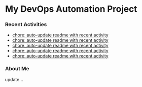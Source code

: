 # My DevOps Automation Project

### Recent Activities
<!-- activity:START -->
- [chore: auto-update readme with recent activity](https://github.com/kaigiii/mybowling-app/commit/fa979685627a45cf0fcbfa8fa4a91d78d3f112ca)
- [chore: auto-update readme with recent activity](https://github.com/kaigiii/mybowling-app/commit/ffd6c92f647d97911d24e6b9af456d92c82df3af)
- [chore: auto-update readme with recent activity](https://github.com/kaigiii/mybowling-app/commit/634d607a0a62c5e97cb88032e9fb4cff496482e6)
- [chore: auto-update readme with recent activity](https://github.com/kaigiii/mybowling-app/commit/714e9b52901f0609de89377fa0ae5b4b0d97c572)
- [chore: auto-update readme with recent activity](https://github.com/kaigiii/mybowling-app/commit/39aef1fb9042ffe3b63f7ef0c899d582f4eba244)
<!-- activity:END -->

### About Me
<!-- MYLINKS:START -->
<!-- MYLINKS:END -->

update...
